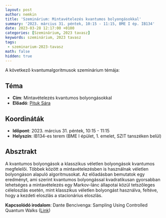 ```yaml
---
layout: post
author: nemkin
title: 'Szeminárium: Mintavételezés kvantumos bolyongásokkal'
summary: '2023. március 31. péntek, 10:15 - 11:15, BME I ép. IB134'
date: 2023-03-28 12:17:00 +0100
categories: [Szeminárium, 2023 tavasz]
keywords: szeminárium, 2023 tavasz
tags:
 - szeminarium-2023-tavasz
math: false
hidden: true
---
```


A következő kvantumalgoritmusok szeminárium témája:

## Téma

- **Cím**: Mintavételezés kvantumos bolyongásokkal
- **Előadó**: [Pituk Sára](https://doktori.hu/index.php?menuid=192&lang=HU&sz_ID=44941)

## Koordináták

- **Időpont**: 2023. március 31. péntek, 10:15 - 11:15
- **Helyszín**: IB134-es terem (BME I épület, 1. emelet, SZIT tanszéken belül)

## Absztrakt

A kvantumos bolyongások a klasszikus véletlen bolyongások kvantumos megfelelői. Többek között a mintavételezésben is használnak véletlen bolyongáson alapuló algoritmusokat. Az előadásban bemutatok egy eredményt, ami szerint kvantumos bolyongással kvadratikusan gyorsabban lehetséges a mintavételezés egy Markov-lánc állapotai közül tetszőleges céleloszlás esetén, mint klasszikus véletlen bolyongást használva, feltéve, hogy a kezdeti eloszlás a stacionárius eloszlás.

**Kapcsolódó irodalom**: Dante Bencivenga: Sampling Using Controlled Quantum Walks ([Link](https://prism.ucalgary.ca/server/api/core/bitstreams/6c838e8f-958e-474c-9160-cda2d73c1623/content))
